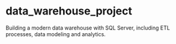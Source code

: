 # data_warehouse_project
Building a modern data warehouse with SQL Server, including ETL processes, data modeling and analytics.
